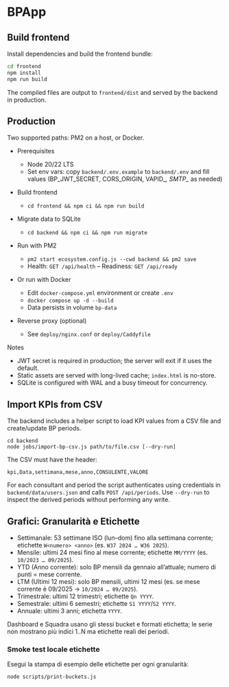 # BPApp

## Build frontend

Install dependencies and build the frontend bundle:

```bash
cd frontend
npm install
npm run build
```

The compiled files are output to `frontend/dist` and served by the backend in production.

## Production

Two supported paths: PM2 on a host, or Docker.

- Prerequisites
  - Node 20/22 LTS
  - Set env vars: copy `backend/.env.example` to `backend/.env` and fill values (BP_JWT_SECRET, CORS_ORIGIN, VAPID_*, SMTP_* as needed)

- Build frontend
  - `cd frontend && npm ci && npm run build`

- Migrate data to SQLite
  - `cd backend && npm ci && npm run migrate`

- Run with PM2
  - `pm2 start ecosystem.config.js --cwd backend && pm2 save`
  - Health: `GET /api/health` – Readiness: `GET /api/ready`

- Or run with Docker
  - Edit `docker-compose.yml` environment or create `.env`
  - `docker compose up -d --build`
  - Data persists in volume `bp-data`

- Reverse proxy (optional)
  - See `deploy/nginx.conf` or `deploy/Caddyfile`

Notes
- JWT secret is required in production; the server will exit if it uses the default.
- Static assets are served with long-lived cache; `index.html` is no-store.
- SQLite is configured with WAL and a busy timeout for concurrency.

## Import KPIs from CSV

The backend includes a helper script to load KPI values from a CSV file and create/update BP periods.

```
cd backend
node jobs/import-bp-csv.js path/to/file.csv [--dry-run]
```

The CSV must have the header:

```
kpi,Data,settimana,mese,anno,CONSULENTE,VALORE
```

For each consultant and period the script authenticates using credentials in `backend/data/users.json` and calls `POST /api/periods`. Use `--dry-run` to inspect the derived periods without performing any write.

## Grafici: Granularità e Etichette

- Settimanale: 53 settimane ISO (lun–dom) fino alla settimana corrente; etichette `W<numero> <anno>` (es. `W37 2024 … W36 2025`).
- Mensile: ultimi 24 mesi fino al mese corrente; etichette `MM/YYYY` (es. `10/2023 … 09/2025`).
- YTD (Anno corrente): solo BP mensili da gennaio all’attuale; numero di punti = mese corrente.
- LTM (Ultimi 12 mesi): solo BP mensili, ultimi 12 mesi (es. se mese corrente è 09/2025 → `10/2024 … 09/2025`).
- Trimestrale: ultimi 12 trimestri; etichette `Qn YYYY`.
- Semestrale: ultimi 6 semestri; etichette `S1 YYYY`/`S2 YYYY`.
- Annuale: ultimi 3 anni; etichetta `YYYY`.

Dashboard e Squadra usano gli stessi bucket e formati etichetta; le serie non mostrano più indici 1..N ma etichette reali dei periodi.

### Smoke test locale etichette

Esegui la stampa di esempio delle etichette per ogni granularità:

```
node scripts/print-buckets.js
```
